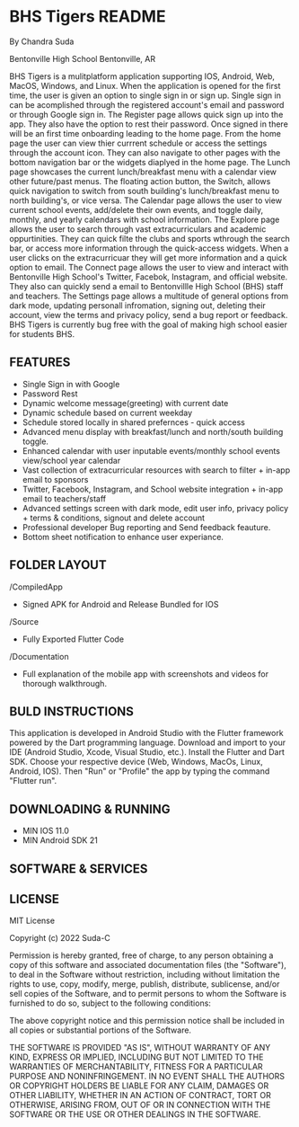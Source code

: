 # BHS Tigers README

By Chandra Suda

Bentonville High School
Bentonville, AR

BHS Tigers is a mulitplatform application supporting IOS, Android, Web, MacOS, Windows, and Linux. When the application is opened for the first time, the user is given an option to single sign in or sign up. Single sign in can be acomplished through the registered account's email and password or through Google sign in. The Register page allows quick sign up into the app. They also have the option to rest their password. Once signed in there will be an first time onboarding leading to the home page. From the home page the user can view thier currrent schedule or access the settings through the account icon. They can also navigate to other pages with the bottom navigation bar or the widgets diaplyed in the home page. The Lunch page showcases the current lunch/breakfast menu with a calendar view  other future/past menus. The floating action button, the Switch, allows quick navigation to switch from south building's lunch/breakfast menu to north building's, or vice versa. The Calendar page allows the user to view current school events, add/delete their own events, and toggle daily, monthly, and yearly calendars with school information. The Explore page allows the user to search through vast extracurriculars and academic oppurtinities. They can quick filte the clubs and sports wthrough the search bar, or access more information through the quick-access widgets. When a user clicks on the extracurricuar they will get more information and a quick option to email. The Connect page allows the user to view and interact with Bentonville High School's Twitter, Facebok, Instagram, and official website. They also can quickly send a email to Bentonvillle High School (BHS) staff and teachers. The Settings page allows a multitude of general options from dark mode, updating personall infromation, signing out, deleting their account, view the terms and privacy policy, send a bug report or feedback. BHS Tigers is currently bug free with the goal of making high school easier for students BHS. 


## FEATURES 
 - Single Sign in with Google
 - Password Rest
 - Dynamic welcome message(greeting) with current date
 - Dynamic schedule based on current weekday
 - Schedule stored locally in shared prefernces - quick access
 - Advanced menu display with breakfast/lunch and north/south building toggle.
 - Enhanced calendar with user inputable events/monthly school events view/school year calendar
 - Vast collection of extracurricular resources with search to filter + in-app email to sponsors
 - Twitter, Facebook, Instagram, and School website integration + in-app email to teachers/staff
 - Advanced settings screen with dark mode, edit user info, privacy policy + terms & conditions, signout and delete account
 - Professional developer Bug reporting and Send feedback feauture. 
 - Bottom sheet notification to enhance user experiance. 

## FOLDER LAYOUT

/CompiledApp
 - Signed APK for Android and Release Bundled for IOS

/Source
 - Fully Exported Flutter Code

/Documentation 
 - Full explanation of the mobile app with screenshots and videos for thorough walkthrough.

## BULD INSTRUCTIONS
This application is developed in Android Studio with the Flutter framework powered by the Dart programming language. Download and import to your IDE (Android Studio, Xcode, Visual Studio, etc.). Install the Flutter and Dart SDK. Choose your respective device (Web, Windows, MacOs, Linux, Android, IOS). Then "Run" or "Profile" the app by typing the command "Flutter run". 

## DOWNLOADING & RUNNING
 - MIN IOS 11.0
 - MIN Android SDK 21
 
## SOFTWARE & SERVICES 


## LICENSE

MIT License

Copyright (c) 2022 Suda-C

Permission is hereby granted, free of charge, to any person obtaining a copy
of this software and associated documentation files (the "Software"), to deal
in the Software without restriction, including without limitation the rights
to use, copy, modify, merge, publish, distribute, sublicense, and/or sell
copies of the Software, and to permit persons to whom the Software is
furnished to do so, subject to the following conditions:

The above copyright notice and this permission notice shall be included in all
copies or substantial portions of the Software.

THE SOFTWARE IS PROVIDED "AS IS", WITHOUT WARRANTY OF ANY KIND, EXPRESS OR
IMPLIED, INCLUDING BUT NOT LIMITED TO THE WARRANTIES OF MERCHANTABILITY,
FITNESS FOR A PARTICULAR PURPOSE AND NONINFRINGEMENT. IN NO EVENT SHALL THE
AUTHORS OR COPYRIGHT HOLDERS BE LIABLE FOR ANY CLAIM, DAMAGES OR OTHER
LIABILITY, WHETHER IN AN ACTION OF CONTRACT, TORT OR OTHERWISE, ARISING FROM,
OUT OF OR IN CONNECTION WITH THE SOFTWARE OR THE USE OR OTHER DEALINGS IN THE
SOFTWARE.
